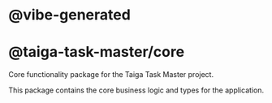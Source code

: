 # @vibe-generated

# @taiga-task-master/core

Core functionality package for the Taiga Task Master project.

This package contains the core business logic and types for the application.
